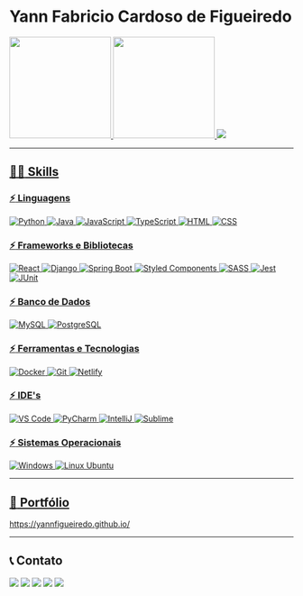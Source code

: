 # Yann Fabricio Cardoso de Figueiredo 

<div>
  <a href="https://github.com/YannFigueiredo/">
  <img height="180em" src="https://github-readme-stats.vercel.app/api?username=YannFigueiredo&show_icons=true&theme=dracula&include_all_commits=true&count_private=true"/>
  <img height="180em" src="https://github-readme-stats.vercel.app/api/top-langs/?username=YannFigueiredo&layout=compact&langs_count=6&theme=dracula&hide=Perl,jupyter%20notebook"/>
   <img src="https://github-profile-summary-cards.vercel.app/api/cards/profile-details?username=YannFigueiredo&theme=dracula"/>
</div>

<hr/>
 
## :superhero_man: Skills

### :zap: Linguagens
<div>
  <img src="https://img.shields.io/badge/Python-FFD43B?style=for-the-badge&logo=python&logoColor=blue" alt="Python" title="Python" /> 
  <img src="https://img.shields.io/badge/java-%23ED8B00.svg?style=for-the-badge&logo=openjdk&logoColor=white" alt="Java" title="Java" /> 
  <img src="https://img.shields.io/badge/JavaScript-323330?style=for-the-badge&logo=javascript&logoColor=F7DF1E" alt="JavaScript" title="JavaSCript" /> 
  <img src="https://img.shields.io/badge/TypeScript-007ACC?style=for-the-badge&logo=typescript&logoColor=white" alt="TypeScript" title="TypeScript" /> 
  <img src="https://img.shields.io/badge/HTML5-E34F26?style=for-the-badge&logo=html5&logoColor=white" alt="HTML" title="HTML" />  
  <img src="https://img.shields.io/badge/CSS3-1572B6?style=for-the-badge&logo=css3&logoColor=white" alt="CSS" title="HTML" />  
</div>
  
### :zap: Frameworks e Bibliotecas
<div>
  <img src="https://img.shields.io/badge/React-20232A?style=for-the-badge&logo=react&logoColor=61DAFB" alt="React" title="React" /> 
  <img src="https://img.shields.io/badge/Django-092E20?style=for-the-badge&logo=django&logoColor=green" alt="Django" title="Django" /> 
  <img src="https://img.shields.io/badge/Spring_Boot-F2F4F9?style=for-the-badge&logo=spring-boot" alt="Spring Boot" title="Spring Boot" /> 
  <img src="https://img.shields.io/badge/styled--components-DB7093?style=for-the-badge&logo=styled-components&logoColor=white" alt="Styled Components" title="Styled Components" /> 
  <img src="https://img.shields.io/badge/Sass-CC6699?style=for-the-badge&logo=sass&logoColor=white" alt="SASS" title="SASS" /> 
  <img src="https://img.shields.io/badge/Jest-C21325?style=for-the-badge&logo=jest&logoColor=white" alt="Jest" title="Jest" /> 
  <img src="https://img.shields.io/badge/Junit5-25A162?style=for-the-badge&logo=junit5&logoColor=white" alt="JUnit" title="JUnit" /> 
</div>
  
 ### :zap: Banco de Dados
<div>
  <img src="https://img.shields.io/badge/MySQL-005C84?style=for-the-badge&logo=mysql&logoColor=white" alt="MySQL" title="MySQL" /> 
  <img src="https://img.shields.io/badge/PostgreSQL-316192?style=for-the-badge&logo=postgresql&logoColor=white" alt="PostgreSQL" title="PostgreSQL" /> 
</div>
  
 ### :zap: Ferramentas e Tecnologias
<div>
  <img src="https://img.shields.io/badge/Docker-2CA5E0?style=for-the-badge&logo=docker&logoColor=white" alt="Docker" title="Docker" /> 
  <img src="https://img.shields.io/badge/GIT-E44C30?style=for-the-badge&logo=git&logoColor=white" alt="Git" title="Git" /> 
  <img src="https://img.shields.io/badge/Netlify-00C7B7?style=for-the-badge&logo=netlify&logoColor=white" alt="Netlify" title="Netlify" /> 
</div>
  
 ### :zap: IDE's
<div>
  <img src="https://img.shields.io/badge/VSCode-0078D4?style=for-the-badge&logo=visual%20studio%20code&logoColor=white" alt="VS Code" title="VS Code" /> 
  <img src="https://img.shields.io/badge/PyCharm-000000.svg?&style=for-the-badge&logo=PyCharm&logoColor=white" alt="PyCharm" title="PyCharm" /> 
  <img src="https://img.shields.io/badge/IntelliJ_IDEA-000000.svg?style=for-the-badge&logo=intellij-idea&logoColor=white" alt="IntelliJ" title="IntelliJ" /> 
  <img src="https://img.shields.io/badge/sublime_text-%23575757.svg?&style=for-the-badge&logo=sublime-text&logoColor=important" alt="Sublime" title="Sublime" /> 
</div>
  
 ### :zap: Sistemas Operacionais
<div>
  <img src="https://img.shields.io/badge/Windows-0078D6?style=for-the-badge&logo=windows&logoColor=white" alt="Windows" title="Windows" /> 
  <img src="https://img.shields.io/badge/Ubuntu-E95420?style=for-the-badge&logo=ubuntu&logoColor=white" alt="Linux Ubuntu" title="Linux Ubuntu" /> 
</div>

<hr/>
 
## :briefcase: Portfólio
 
https://yannfigueiredo.github.io/
 
<hr/>
 
## :telephone_receiver: Contato
 
<div> 
  <a href = "mailto:yann.fabricio@hotmail.com"><img src="https://img.shields.io/badge/Microsoft_Outlook-0078D4?style=for-the-badge&logo=microsoft-outlook&logoColor=white" target="_blank"></a>
  <a href = "mailto:yannfabricio@gmail.com"><img src="https://img.shields.io/badge/Gmail-D14836?style=for-the-badge&logo=gmail&logoColor=white" target="_blank"></a>
  <a href = "https://web.whatsapp.com/send?phone=5591981133506"><img src="https://img.shields.io/badge/WhatsApp-25D366?style=for-the-badge&logo=whatsapp&logoColor=white" target="_blank"></a>
  <a href = "https://t.me/YannFigueiredo"><img src="https://img.shields.io/badge/Telegram-2CA5E0?style=for-the-badge&logo=telegram&logoColor=white" target="_blank"></a>
  <a href="https://www.linkedin.com/in/yannfigueiredo/" target="_blank"><img src="https://img.shields.io/badge/-LinkedIn-%230077B5?style=for-the-badge&logo=linkedin&logoColor=white" target="_blank"></a> 
</div>
